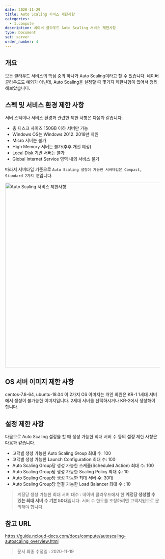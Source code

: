 ```yaml
---
date: 2020-11-29
title: Auto Scaling 서비스 제한사항
categories:
  - 1.compute
description: 네이버 클라우드 Auto Scaling 서비스 제한사항
type: Document
set: server
order_number: 4
---
```


## 개요
모든 클라우드 서비스의 핵심 중의 하나가 Auto Scaling이라고 할 수 있습니다.
네이버 클라우드도 예외가 아닌데, Auto Scaling을 설정할 때 몇가지 제한사항이 있어서 정리해보았습니다.

## 스펙 및 서비스 환경 제한 사항
서버 스펙이나 서비스 환경과 관련한 제한 사항은 다음과 같습니다.

- 총 디스크 사이즈 150GB 이하 서버만 가능
- Windows OS는 Windows 2012. 2016만 지원
- Micro 서버는 불가
- High Memory 서버는 불가(추후 개선 예정)
- Local Disk 기반 서버는 불가
- Global Internet Service 영역 내의 서비스 불가

따라서 서버타입 기준으로  `Auto Scaling 설정이 가능한 서버타입은 Compact, Standard 2가지 뿐`입니다.

<img src="../../images/ncp_server_autoscaling_limit.png" alt="Auto Scaling 서비스 제한사항" style="width:600px;align:center">

## OS 서버 이미지 제한 사항
centos-7.8-64, ubuntu-18.04 이 2가지 OS 이미지는 개인 회원은 KR-1 1세대 서버에서 생성이 불가능한 이미지입니다. 2세대 서버를 선택하시거나 KR-2에서 생성해야 합니다.

## 설정 제한 사항
다음으로 Auto Scaling 설정을 할 때 생성 가능한 최대 서버 수 등의 설정 제한 사항은 다음과 같습니다.

- 고객별 생성 가능한 Auto Scaling Group 최대 수: 100
- 고객별 생성 가능한 Launch Configuration 최대 수: 100
- Auto Scaling Group당 생성 가능한 스케줄(Scheduled Action) 최대 수: 100
- Auto Scaling Group당 생성 가능한 Scaling Policy 최대 수: 10
- Auto Scaling Group당 생성 가능한 최대 서버 수: 30대
- Auto Scaling Group당 연결 가능한 Load Balancer 최대 수 : 10

> 계정당 생성 가능한 최대 서버 대수 : 네이버 클라우드에서 한 **계정당 생성할 수 있는 최대 서버 수 기본 50대**입니다. 서버 수 한도를 조정하려면 고객지원으로 문의해야 합니다.

## 참고 URL
<a href="https://guide.ncloud-docs.com/docs/compute/autoscaling-autoscaling_overview" target="_blank" style="word-break:break-all;">https://guide.ncloud-docs.com/docs/compute/autoscaling-autoscaling_overview.html</a>


> 문서 최종 수정일 : 2020-11-19
